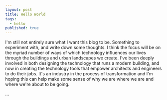 ```yaml
---
layout: post
title: Hello World
tags:
  - hello
published: true
---
```



I'm still not entirely sure what I want this blog to be. Something to experiment with, and write down some thoughts. I think the focus will be on the myriad number of ways of which technology influences our lives through the buildings and urban landscapes we create. I've been deeply involved in both designing the technology that runs a modern building, and now in creating the technology tools that empower architects and engineers to do their jobs. It's an industry in the process of transformation and I'm hoping this can help make some sense of why we are where we are and where we're about to be going. 

...